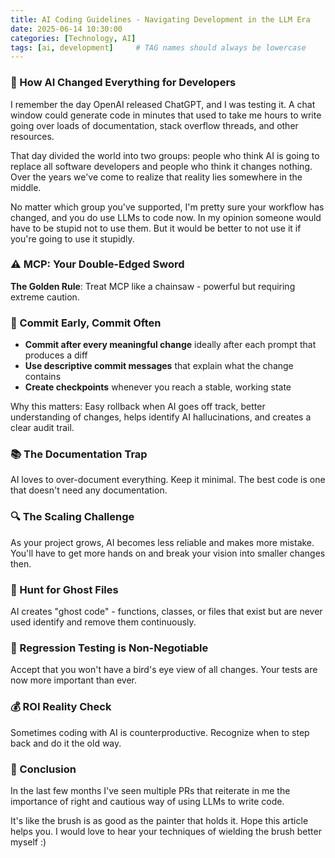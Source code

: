 ```yaml
---
title: AI Coding Guidelines - Navigating Development in the LLM Era
date: 2025-06-14 10:30:00
categories: [Technology, AI]
tags: [ai, development]     # TAG names should always be lowercase
---
```


### 🤖 How AI Changed Everything for Developers

I remember the day OpenAI released ChatGPT, and I was testing it. A chat window could generate code in minutes that used to take me hours to write going over loads of documentation, stack overflow threads, and other resources. 

That day divided the world into two groups: people who think AI is going to replace all software developers and people who think it changes nothing. Over the years we've come to realize that reality lies somewhere in the middle.

No matter which group you've supported, I'm pretty sure your workflow has changed, and you do use LLMs to code now. In my opinion someone would have to be stupid not to use them. But it would be better to not use it if you're going to use it stupidly.

### ⚠️ MCP: Your Double-Edged Sword

**The Golden Rule**: Treat MCP like a chainsaw - powerful but requiring extreme caution.

### 🔄 Commit Early, Commit Often

- **Commit after every meaningful change** ideally after each prompt that produces a diff
- **Use descriptive commit messages** that explain what the change contains
- **Create checkpoints** whenever you reach a stable, working state

Why this matters: Easy rollback when AI goes off track, better understanding of changes, helps identify AI hallucinations, and creates a clear audit trail.

### 📚 The Documentation Trap

AI loves to over-document everything. Keep it minimal. The best code is one that doesn't need any documentation.


### 🔍 The Scaling Challenge

As your project grows, AI becomes less reliable and makes more mistake. You'll have to get more hands on and break your vision into smaller changes then.

### 👻 Hunt for Ghost Files

AI creates "ghost code" - functions, classes, or files that exist but are never used identify and remove them continuously.

### 🧪 Regression Testing is Non-Negotiable

Accept that you won't have a bird's eye view of all changes. Your tests are now more important than ever.

### 💰 ROI Reality Check

Sometimes coding with AI is counterproductive. Recognize when to step back and do it the old way.

### 🏁 Conclusion

In the last few months I've seen multiple PRs that reiterate in me the importance of right and cautious way of using LLMs to write code.

It's like the brush is as good as the painter that holds it. Hope this article helps you. I would love to hear your techniques of wielding the brush better myself :) 
